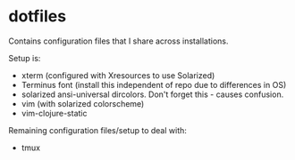 dotfiles
========

Contains configuration files that I share across installations.

Setup is:

* xterm (configured with Xresources to use Solarized)
* Terminus font (install this independent of repo due to differences in OS)
* solarized ansi-universal dircolors. Don't forget this - causes confusion.
* vim (with solarized colorscheme)
* vim-clojure-static

Remaining configuration files/setup to deal with:

* tmux
